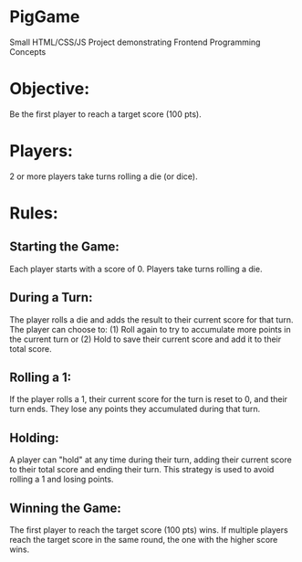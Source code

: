 # PigGame
Small HTML/CSS/JS Project demonstrating Frontend Programming Concepts

# Objective:
Be the first player to reach a target score (100 pts).

# Players:
2 or more players take turns rolling a die (or dice).

# Rules:
## Starting the Game:
Each player starts with a score of 0.
Players take turns rolling a die.
## During a Turn:
The player rolls a die and adds the result to their current score for that turn.
The player can choose to: (1) Roll again to try to accumulate more points in the current turn or (2) Hold to save their current score and add it to their total score.
## Rolling a 1:
If the player rolls a 1, their current score for the turn is reset to 0, and their turn ends.
They lose any points they accumulated during that turn.
## Holding:
A player can "hold" at any time during their turn, adding their current score to their total score and ending their turn.
This strategy is used to avoid rolling a 1 and losing points.
## Winning the Game:
The first player to reach the target score (100 pts) wins.
If multiple players reach the target score in the same round, the one with the higher score wins.
